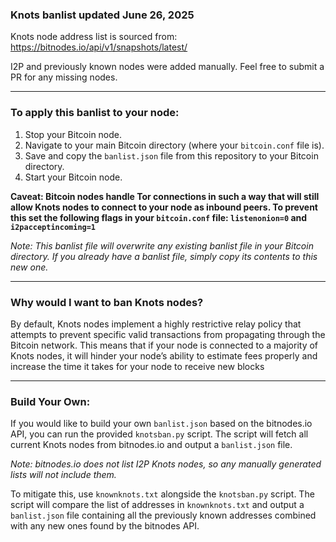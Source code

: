 ### Knots banlist updated June 26, 2025
Knots node address list is sourced from: https://bitnodes.io/api/v1/snapshots/latest/

I2P and previously known nodes were added manually.
Feel free to submit a PR for any missing nodes.

---

### To apply this banlist to your node:

1. Stop your Bitcoin node.
2. Navigate to your main Bitcoin directory (where your ```bitcoin.conf``` file is).
3. Save and copy the ```banlist.json``` file from this repository to your Bitcoin directory.
4. Start your Bitcoin node.

<b>Caveat: Bitcoin nodes handle Tor connections in such a way that will still allow Knots nodes to connect to your node as inbound peers. To prevent this set the following flags in your ```bitcoin.conf``` file: ```listenonion=0``` and ```i2pacceptincoming=1``` </b>

<i>Note: This banlist file will overwrite any existing banlist file in your Bitcoin directory. If you already have a banlist file, simply copy its contents to this new one.</i>
<br>

---
### Why would I want to ban Knots nodes?

By default, Knots nodes implement a highly restrictive relay policy that attempts to prevent specific valid transactions from propagating through the Bitcoin network. This means that if your node is connected to a majority of Knots nodes, it will hinder your node’s ability to estimate fees properly and increase the time it takes for your node to receive new blocks
<br>

---
### Build Your Own:

If you would like to build your own ```banlist.json``` based on the bitnodes.io API, you can run the provided ```knotsban.py``` script. The script will fetch all current Knots nodes from bitnodes.io and output a ```banlist.json``` file.

<i>Note: bitnodes.io does not list I2P Knots nodes, so any manually generated lists will not include them.</i>

To mitigate this, use ```knownknots.txt``` alongside the ```knotsban.py``` script. The script will compare the list of addresses in ```knownknots.txt``` and output a ```banlist.json``` file containing all the previously known addresses combined with any new ones found by the bitnodes API.
